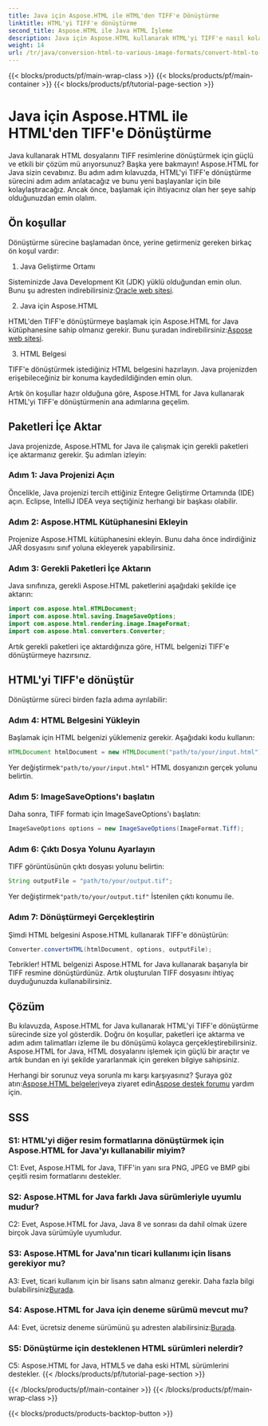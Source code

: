 ```yaml
---
title: Java için Aspose.HTML ile HTML'den TIFF'e Dönüştürme
linktitle: HTML'yi TIFF'e dönüştürme
second_title: Aspose.HTML ile Java HTML İşleme
description: Java için Aspose.HTML kullanarak HTML'yi TIFF'e nasıl kolayca dönüştüreceğinizi öğrenin. Verimli belge işleme için adım adım kılavuz.
weight: 14
url: /tr/java/conversion-html-to-various-image-formats/convert-html-to-tiff/
---
```


{{< blocks/products/pf/main-wrap-class >}}
{{< blocks/products/pf/main-container >}}
{{< blocks/products/pf/tutorial-page-section >}}

# Java için Aspose.HTML ile HTML'den TIFF'e Dönüştürme

Java kullanarak HTML dosyalarını TIFF resimlerine dönüştürmek için güçlü ve etkili bir çözüm mü arıyorsunuz? Başka yere bakmayın! Aspose.HTML for Java sizin cevabınız. Bu adım adım kılavuzda, HTML'yi TIFF'e dönüştürme sürecini adım adım anlatacağız ve bunu yeni başlayanlar için bile kolaylaştıracağız. Ancak önce, başlamak için ihtiyacınız olan her şeye sahip olduğunuzdan emin olalım.

## Ön koşullar

Dönüştürme sürecine başlamadan önce, yerine getirmeniz gereken birkaç ön koşul vardır:

1. Java Geliştirme Ortamı

 Sisteminizde Java Development Kit (JDK) yüklü olduğundan emin olun. Bunu şu adresten indirebilirsiniz:[Oracle web sitesi](https://www.oracle.com/java/technologies/javase-downloads.html).

2. Java için Aspose.HTML

 HTML'den TIFF'e dönüştürmeye başlamak için Aspose.HTML for Java kütüphanesine sahip olmanız gerekir. Bunu şuradan indirebilirsiniz:[Aspose web sitesi](https://releases.aspose.com/html/java/).

3. HTML Belgesi

TIFF'e dönüştürmek istediğiniz HTML belgesini hazırlayın. Java projenizden erişebileceğiniz bir konuma kaydedildiğinden emin olun.

Artık ön koşullar hazır olduğuna göre, Aspose.HTML for Java kullanarak HTML'yi TIFF'e dönüştürmenin ana adımlarına geçelim.

## Paketleri İçe Aktar

Java projenizde, Aspose.HTML for Java ile çalışmak için gerekli paketleri içe aktarmanız gerekir. Şu adımları izleyin:

### Adım 1: Java Projenizi Açın

Öncelikle, Java projenizi tercih ettiğiniz Entegre Geliştirme Ortamında (IDE) açın. Eclipse, IntelliJ IDEA veya seçtiğiniz herhangi bir başkası olabilir.

### Adım 2: Aspose.HTML Kütüphanesini Ekleyin

Projenize Aspose.HTML kütüphanesini ekleyin. Bunu daha önce indirdiğiniz JAR dosyasını sınıf yoluna ekleyerek yapabilirsiniz.

### Adım 3: Gerekli Paketleri İçe Aktarın

Java sınıfınıza, gerekli Aspose.HTML paketlerini aşağıdaki şekilde içe aktarın:

```java
import com.aspose.html.HTMLDocument;
import com.aspose.html.saving.ImageSaveOptions;
import com.aspose.html.rendering.image.ImageFormat;
import com.aspose.html.converters.Converter;
```

Artık gerekli paketleri içe aktardığınıza göre, HTML belgenizi TIFF'e dönüştürmeye hazırsınız.

## HTML'yi TIFF'e dönüştür

Dönüştürme süreci birden fazla adıma ayrılabilir:

### Adım 4: HTML Belgesini Yükleyin

Başlamak için HTML belgenizi yüklemeniz gerekir. Aşağıdaki kodu kullanın:

```java
HTMLDocument htmlDocument = new HTMLDocument("path/to/your/input.html");
```

 Yer değiştirmek`"path/to/your/input.html"` HTML dosyanızın gerçek yolunu belirtin.

### Adım 5: ImageSaveOptions'ı başlatın

Daha sonra, TIFF formatı için ImageSaveOptions'ı başlatın:

```java
ImageSaveOptions options = new ImageSaveOptions(ImageFormat.Tiff);
```

### Adım 6: Çıktı Dosya Yolunu Ayarlayın

TIFF görüntüsünün çıktı dosyası yolunu belirtin:

```java
String outputFile = "path/to/your/output.tif";
```

 Yer değiştirmek`"path/to/your/output.tif"` İstenilen çıktı konumu ile.

### Adım 7: Dönüştürmeyi Gerçekleştirin

Şimdi HTML belgesini Aspose.HTML kullanarak TIFF'e dönüştürün:

```java
Converter.convertHTML(htmlDocument, options, outputFile);
```

Tebrikler! HTML belgenizi Aspose.HTML for Java kullanarak başarıyla bir TIFF resmine dönüştürdünüz. Artık oluşturulan TIFF dosyasını ihtiyaç duyduğunuzda kullanabilirsiniz.

## Çözüm

Bu kılavuzda, Aspose.HTML for Java kullanarak HTML'yi TIFF'e dönüştürme sürecinde size yol gösterdik. Doğru ön koşullar, paketleri içe aktarma ve adım adım talimatları izleme ile bu dönüşümü kolayca gerçekleştirebilirsiniz. Aspose.HTML for Java, HTML dosyalarını işlemek için güçlü bir araçtır ve artık bundan en iyi şekilde yararlanmak için gereken bilgiye sahipsiniz.

 Herhangi bir sorunuz veya sorunla mı karşı karşıyasınız? Şuraya göz atın:[Aspose.HTML belgeleri](https://reference.aspose.com/html/java/)veya ziyaret edin[Aspose destek forumu](https://forum.aspose.com/) yardım için.

## SSS

### S1: HTML'yi diğer resim formatlarına dönüştürmek için Aspose.HTML for Java'yı kullanabilir miyim?

C1: Evet, Aspose.HTML for Java, TIFF'in yanı sıra PNG, JPEG ve BMP gibi çeşitli resim formatlarını destekler.

### S2: Aspose.HTML for Java farklı Java sürümleriyle uyumlu mudur?

C2: Evet, Aspose.HTML for Java, Java 8 ve sonrası da dahil olmak üzere birçok Java sürümüyle uyumludur.

### S3: Aspose.HTML for Java'nın ticari kullanımı için lisans gerekiyor mu?

 A3: Evet, ticari kullanım için bir lisans satın almanız gerekir. Daha fazla bilgi bulabilirsiniz[Burada](https://purchase.aspose.com/buy).

### S4: Aspose.HTML for Java için deneme sürümü mevcut mu?

 A4: Evet, ücretsiz deneme sürümünü şu adresten alabilirsiniz:[Burada](https://releases.aspose.com/html/java).

### S5: Dönüştürme için desteklenen HTML sürümleri nelerdir?

C5: Aspose.HTML for Java, HTML5 ve daha eski HTML sürümlerini destekler.
{{< /blocks/products/pf/tutorial-page-section >}}

{{< /blocks/products/pf/main-container >}}
{{< /blocks/products/pf/main-wrap-class >}}

{{< blocks/products/products-backtop-button >}}
